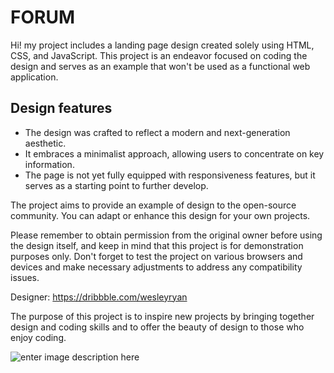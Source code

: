 # FORUM

Hi! my project includes a landing page design created solely using HTML, CSS, and JavaScript. This project is an endeavor focused on coding the design and serves as an example that won't be used as a functional web application.

## Design features

-   The design was crafted to reflect a modern and next-generation aesthetic.
-   It embraces a minimalist approach, allowing users to concentrate on key information.
-   The page is not yet fully equipped with responsiveness features, but it serves as a starting point to further develop.


The project aims to provide an example of design to the open-source community. You can adapt or enhance this design for your own projects.

Please remember to obtain permission from the original owner before using the design itself, and keep in mind that this project is for demonstration purposes only. Don't forget to test the project on various browsers and devices and make necessary adjustments to address any compatibility issues.

Designer: https://dribbble.com/wesleyryan

The purpose of this project is to inspire new projects by bringing together design and coding skills and to offer the beauty of design to those who enjoy coding.

![enter image description here](https://cdn.dribbble.com/users/2054799/screenshots/15102149/media/df9428a6ee7f685bb2609050eaeba49a.png?resize=1000x750&vertical=center)
